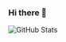 ### Hi there 👋

![GitHub Stats](https://github-readme-stats.vercel.app/api?username=rahim2725&theme=dracula)
